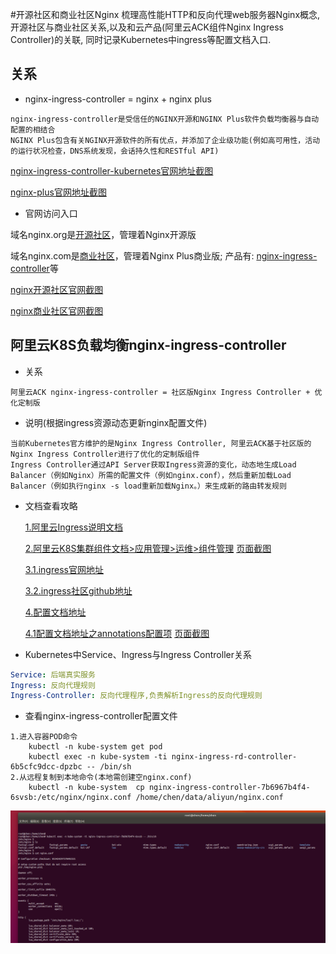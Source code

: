 #开源社区和商业社区Nginx
    梳理高性能HTTP和反向代理web服务器Nginx概念,开源社区与商业社区关系,以及和云产品(阿里云ACK组件Nginx Ingress Controller)的关联, 同时记录Kubernetes中ingress等配置文档入口.

## 关系
- nginx-ingress-controller = nginx + nginx plus
```text
nginx-ingress-controller是受信任的NGINX开源和NGINX Plus软件负载均衡器与自动配置的相结合
NGINX Plus包含有关NGINX开源软件的所有优点，并添加了企业级功能(例如高可用性，活动的运行状况检查，DNS系统发现，会话持久性和RESTful API)
```
   [nginx-ingress-controller-kubernetes官网地址截图](./img/nginx-ingress-controller-kubernetes.png)
    
   [nginx-plus官网地址截图](./img/nginx-plus.png)

- 官网访问入口

域名nginx.org是[开源社区](http://nginx.org/)，管理着Nginx开源版

域名nginx.com是[商业社区](https://www.nginx.com/)，管理着Nginx Plus商业版; 产品有: [nginx-ingress-controller](https://www.nginx.com/resources/datasheets/nginx-ingress-controller-kubernetes/)等

[nginx开源社区官网截图](./img/nginx-org.png)

[nginx商业社区官网截图](./img/nginx-com.png)

## 阿里云K8S负载均衡nginx-ingress-controller
- 关系
```text
阿里云ACK nginx-ingress-controller = 社区版Nginx Ingress Controller + 优化定制版
```

- 说明(根据ingress资源动态更新nginx配置文件)
```text
当前Kubernetes官方维护的是Nginx Ingress Controller, 阿里云ACK基于社区版的Nginx Ingress Controller进行了优化的定制版组件
Ingress Controller通过API Server获取Ingress资源的变化，动态地生成Load Balancer（例如Nginx）所需的配置文件（例如nginx.conf），然后重新加载Load Balancer（例如执行nginx -s load重新加载Nginx。）来生成新的路由转发规则
```

- 文档查看攻略

    [1.阿里云Ingress说明文档](https://help.aliyun.com/document_detail/198892.html?spm=a2c4g.11186623.6.773.37482de7JNIayJ)
    
    [2.阿里云K8S集群组件文档>应用管理>运维>组件管理](https://cs.console.aliyun.com/#/k8s/cluster/list)    [页面截图](./img/aliyun-k8s-ack-component.png)
    
    [3.1.ingress官网地址](https://kubernetes.github.io/ingress-nginx/)
    
    [3.2.ingress社区github地址](https://github.com/kubernetes/ingress-nginx)
    
    [4.配置文档地址](https://github.com/kubernetes/ingress-nginx/tree/master/docs/user-guide)
    
    [4.1配置文档地址之annotations配置项](https://github.com/kubernetes/ingress-nginx/blob/master/docs/user-guide/nginx-configuration/annotations.md) [页面截图](./img/ingress-config-annotations.png)
    
    
    
- Kubernetes中Service、Ingress与Ingress Controller关系
```yaml
Service: 后端真实服务
Ingress: 反向代理规则
Ingress-Controller: 反向代理程序,负责解析Ingress的反向代理规则
```

- 查看nginx-ingress-controller配置文件
```text
1.进入容器POD命令
    kubectl -n kube-system get pod
    kubectl exec -n kube-system -ti nginx-ingress-rd-controller-6b5cfc9dcc-dpzbc -- /bin/sh
2.从远程复制到本地命令(本地需创建空nginx.conf)
    kubectl -n kube-system  cp nginx-ingress-controller-7b6967b4f4-6svsb:/etc/nginx/nginx.conf /home/chen/data/aliyun/nginx.conf
```
![image](./img/cat-nginx-conf.png)


